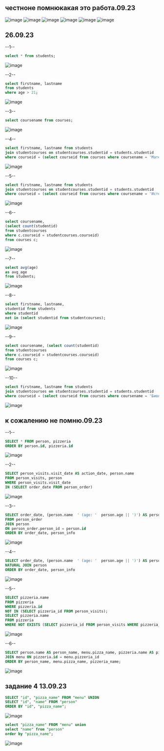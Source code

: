 ## честноне помнюкакая это работа.09.23
![image](https://github.com/mor1n1488/MORIN/assets/144114975/1a32149e-6f7e-4e41-828e-12a11e045b37)
![image](https://github.com/mor1n1488/MORIN/assets/144114975/fe1418f4-96c5-4847-8655-63a803e40c38)
![image](https://github.com/mor1n1488/MORIN/assets/144114975/0d57fd42-bf14-499f-a838-5836004178e9)
![image](https://github.com/mor1n1488/MORIN/assets/144114975/83c42d07-f9d4-4f8e-97cf-66da778bc5cf)
![image](https://github.com/mor1n1488/MORIN/assets/144114975/4035844e-6971-4100-867e-fab3608c3966)
![image](https://github.com/mor1n1488/MORIN/assets/144114975/36d3c60b-0df6-414f-ac98-74904f1221d0)






## 26.09.23
--1--
```sql
select * from students;
```
![image](https://github.com/mor1n1488/MORIN/assets/144114975/ce38711c-e4d6-41ec-b022-56abe51bc4d5)

--2--
```sql
select firstname, lastname
from students
where age > 21;
```
![image](https://github.com/mor1n1488/MORIN/assets/144114975/83f68ef0-30e8-4689-95a2-cbec7e028df7)

--3--
```sql
select coursename from courses;
```
![image](https://github.com/mor1n1488/MORIN/assets/144114975/1f272ef9-a40f-4f71-9d94-3bc6c26288b5)

--4--
```sql
select firstname, lastname from students
join studentcourses on studentcourses.studentid = students.studentid
where courseid = (select courseid from courses where coursename = 'Математика');
```
![image](https://github.com/mor1n1488/MORIN/assets/144114975/84f97b8a-5c6f-4649-8f34-48543efee0de)

--5--
```sql
select firstname, lastname from students
join studentcourses on studentcourses.studentid = students.studentid
where courseid = (select courseid from courses where coursename = 'История') and age = 20;
```
![image](https://github.com/mor1n1488/MORIN/assets/144114975/e9b0091b-f2d6-4359-ad38-e420f0309037)

--6--
```sql
select coursename, 
(select count(studentid) 
from studentcourses 
where c.courseid = studentcourses.courseid) 
from courses c;
```
![image](https://github.com/mor1n1488/MORIN/assets/144114975/d0eedd30-b64b-4c9f-9f15-bd37430b66df)

--7--
```sql
select avg(age) 
as avg_age 
from students;
```
![image](https://github.com/mor1n1488/MORIN/assets/144114975/aca7b15f-d034-43bb-95cc-9f226618377b)

--8--
```sql
select firstname, lastname,
studentid from students
where studentid 
not in (select studentid from studentcourses);
```
![image](https://github.com/mor1n1488/MORIN/assets/144114975/2c8e0c4a-e132-4c38-8712-fbe8e7625380)

--9--
```sql
select coursename, (select count(studentid) 
from studentcourses 
where c.courseid = studentcourses.courseid) 
from courses c;
```
![image](https://github.com/mor1n1488/MORIN/assets/144114975/41e01334-40d5-40e0-996c-1f99cde1936d)

--10--
```sql
select firstname, lastname from students
join studentcourses on studentcourses.studentid = students.studentid
where courseid = (select courseid from courses where coursename = 'Биология') and age >= 22;
```
![image](https://github.com/mor1n1488/MORIN/assets/144114975/329a318b-de02-46be-8e0e-95a0c9c45e9c)


## к сожалению не помню.09.23

--1--
```sql
SELECT * FROM person, pizzeria
ORDER BY person.id, pizzeria.id
```
![image](https://github.com/mor1n1488/MORIN/assets/144114975/852f6dcd-ded5-4d15-916f-f598dd70adfb)

--2--
```sql
SELECT person_visits.visit_date AS action_date, person.name
FROM person_visits, person
WHERE person_visits.visit_date
IN (SELECT order_date FROM person_order)
```
![image](https://github.com/mor1n1488/MORIN/assets/144114975/75123a0c-bdfc-4969-b574-05ba7caeb7d8)

--3--
```sql
SELECT order_date, (person.name  ' (age: '  person.age || ')') AS person_info
FROM person_order
JOIN person
ON person_order.person_id = person.id
ORDER BY order_date, person_info
```
![image](https://github.com/mor1n1488/MORIN/assets/144114975/5bdecffe-798f-4985-b36d-4984dc783188)

--4--
```sql
SELECT order_date, (person.name  ' (age: '  person.age || ')') AS person_info FROM person_order
NATURAL JOIN person
ORDER BY order_date, person_info
```
![image](https://github.com/mor1n1488/MORIN/assets/144114975/850e51d8-2633-4b22-9b12-814db5cc630c)

--5--
```sql
SELECT pizzeria.name
FROM pizzeria
WHERE pizzeria.id
NOT IN (SELECT pizzeria_id FROM person_visits);
SELECT pizzeria.name
FROM pizzeria
WHERE NOT EXISTS (SELECT pizzeria_id FROM person_visits WHERE pizzeria_id = pizzeria.id);
```
![image](https://github.com/mor1n1488/MORIN/assets/144114975/701b6c09-2fcf-4ad4-8c10-0dc2f79e6c8b)

--6--
```sql
SELECT person.name AS person_name, menu.pizza_name, pizzeria.name AS pizzeria_name FROM person, pizzeria
JOIN menu ON pizzeria.id = menu.pizzeria_id
ORDER BY person_name, menu.pizza_name, pizzeria_name;
```
![image](https://github.com/mor1n1488/MORIN/assets/144114975/c5efde12-5df2-4fb7-b999-64fc3c7878cc)


## задание 4 13.09.23
```sql
SELECT "id", "pizza_name" FROM "menu" UNION
SELECT "id", "name" FROM "person"
ORDER BY "id", "pizza_name";
```
![image](https://github.com/mor1n1488/MORIN/assets/144114975/aba4751f-f470-4e43-8ba3-bb56c35c0bd6)

```sql
select "pizza_name" FROM "menu" union 
select "name" from "person"
order by "pizza_name";
```


![image](https://github.com/mor1n1488/MORIN/assets/144114975/2665c5a3-5203-4fe7-bc66-4c39ab6078f9)


